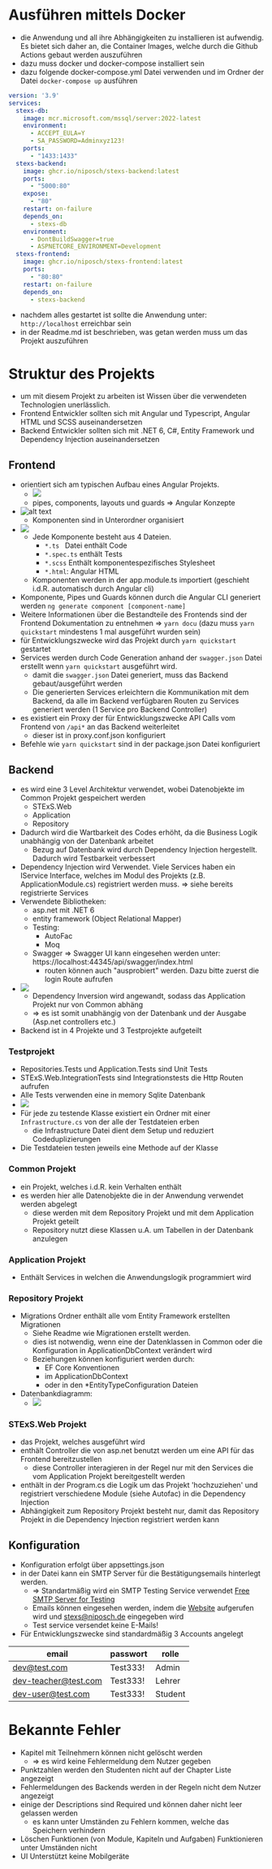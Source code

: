 
# Ausführen mittels Docker
- die Anwendung und all ihre Abhängigkeiten zu installieren ist aufwendig. Es bietet sich daher an, die Container Images, welche durch die Github Actions gebaut werden auszuführen
- dazu muss docker und docker-compose installiert sein
- dazu folgende docker-compose.yml Datei verwenden und im Ordner der Datei `docker-compose up` ausführen
```yaml
version: '3.9'
services:
  stexs-db:
    image: mcr.microsoft.com/mssql/server:2022-latest
    environment:
      - ACCEPT_EULA=Y
      - SA_PASSWORD=Adminxyz123!
    ports:
      - "1433:1433"
  stexs-backend:
    image: ghcr.io/niposch/stexs-backend:latest
    ports:
      - "5000:80"
    expose:
      - "80"
    restart: on-failure
    depends_on:
      - stexs-db
    environment:
      - DontBuildSwagger=true
      - ASPNETCORE_ENVIRONMENT=Development
  stexs-frontend:
    image: ghcr.io/niposch/stexs-frontend:latest
    ports:
      - "80:80"
    restart: on-failure
    depends_on:
      - stexs-backend
```
- nachdem alles gestartet ist sollte die Anwendung unter: `http://localhost` erreichbar sein
- in der Readme.md ist beschrieben, was getan werden muss um das Projekt auszuführen
# Struktur des Projekts
- um mit diesem Projekt zu arbeiten ist Wissen über die verwendeten Technologien unerlässlich.
- Frontend Entwickler sollten sich mit Angular und Typescript, Angular HTML und SCSS auseinandersetzen
- Backend Entwickler sollten sich mit .NET 6, C#, Entity Framework und Dependency Injection auseinandersetzen
## Frontend
- orientiert sich am typischen Aufbau eines Angular Projekts.
	- ![](images/Pasted%20image%2020230310141221.png)
	- pipes, components, layouts und guards => Angular Konzepte
- ![alt text](images/Pasted%20image%2020230310141329.png)
	- Komponenten sind in Unterordner organisiert
- ![](images/Pasted%20image%2020230310141408.png)
	- Jede Komponente besteht aus 4 Dateien. 
		- `*.ts ` Datei enthält Code 
		- `*.spec.ts` enthält Tests
		- `*.scss` Enthält komponentespezifisches Stylesheet
		- `*.html`: Angular HTML
	- Komponenten werden in der app.module.ts importiert (geschieht i.d.R. automatisch durch Angular cli)
- Komponente, Pipes und Guards können durch die Angular CLI generiert werden `ng generate component [component-name]`
- Weitere Informationen über die Bestandteile des Frontends sind der Frontend Dokumentation zu entnehmen => `yarn docu` (dazu muss `yarn quickstart` mindestens 1 mal ausgeführt wurden sein)
- für Entwicklungszwecke wird das Projekt durch `yarn quickstart` gestartet
- Services werden durch Code Generation anhand der `swagger.json` Datei erstellt wenn `yarn quickstart` ausgeführt wird.
	- damit die `swagger.json` Datei generiert, muss das Backend gebaut/ausgeführt werden
	- Die generierten Services erleichtern die Kommunikation mit dem Backend, da alle im Backend verfügbaren Routen zu Services generiert werden (1 Service pro Backend Controller)
- es existiert ein Proxy der für Entwicklungszwecke API Calls vom Frontend von `/api*` an das Backend weiterleitet
	- dieser ist in proxy.conf.json konfiguriert
- Befehle wie `yarn quickstart` sind in der package.json Datei konfiguriert
## Backend
- es wird eine 3 Level Architektur verwendet, wobei Datenobjekte im Common Projekt gespeichert werden
	- STExS.Web
	- Application
	- Repository
- Dadurch wird die Wartbarkeit des Codes erhöht, da die Business Logik unabhängig von der Datenbank arbeitet
	- Bezug auf Datenbank wird durch Dependency Injection hergestellt. Dadurch wird Testbarkeit verbessert
- Dependency Injection wird Verwendet. Viele Services haben ein IService Interface, welches im Modul des Projekts (z.B. ApplicationModule.cs) registriert werden muss. => siehe bereits registrierte Services
- Verwendete Bibliotheken:
	- asp.net mit .NET 6
	- entity framework (Object Relational Mapper)
	- Testing:
		- AutoFac
		- Moq
	- Swagger => Swagger UI kann eingesehen werden unter: https://localhost:44345/api/swagger/index.html
		- routen können auch "ausprobiert" werden. Dazu bitte zuerst die login Route aufrufen
- ![](images/STExS.png)
	- Dependency Inversion wird angewandt, sodass das Application Projekt nur von Common abhäng
	- => es ist somit unabhängig von der Datenbank und der Ausgabe (Asp.net controllers etc.)
- Backend ist in 4 Projekte und 3 Testprojekte aufgeteilt
### Testprojekt
- Repositories.Tests und Application.Tests sind Unit Tests
- STExS.Web.IntegrationTests sind Integrationstests die Http Routen aufrufen
- Alle Tests verwenden eine in memory Sqlite Datenbank
- ![](images/Pasted%20image%2020230310144027.png)
- Für jede zu testende Klasse existiert ein Ordner mit einer `Infrastructure.cs` von der alle der Testdateien erben
	- die Infrastructure Datei dient dem Setup und reduziert Codeduplizierungen
- Die Testdateien testen jeweils eine Methode auf der Klasse
### Common Projekt
- ein Projekt, welches i.d.R. kein Verhalten enthält
- es werden hier alle Datenobjekte die in der Anwendung verwendet werden abgelegt
	- diese werden mit dem Repository Projekt und mit dem Application Projekt geteilt
	- Repository nutzt diese Klassen u.A. um Tabellen in der Datenbank anzulegen
### Application Projekt
- Enthält Services in welchen die Anwendungslogik programmiert wird

### Repository Projekt
- Migrations Ordner enthält alle vom Entity Framework erstellten Migrationen
	- Siehe Readme wie Migrationen erstellt werden.
	- dies ist notwendig, wenn eine der Datenklassen in Common oder die Konfiguration in ApplicationDbContext verändert wird
	- Beziehungen können konfiguriert werden durch: 
		- EF Core Konventionen 
		- im ApplicationDbContext
		- oder in den \*EntityTypeConfiguration Dateien
- Datenbankdiagramm:
	- ![](images/dbo.png)
### STExS.Web Projekt
- das Projekt, welches ausgeführt wird
- enthält Controller die von asp.net benutzt werden um eine API für das Frontend bereitzustellen
	- diese Controller interagieren in der Regel nur mit den Services die vom Application Projekt bereitgestellt werden
- enthält in der Program.cs die Logik um das Projekt 'hochzuziehen' und registriert verschiedene Module (siehe Autofac) in die Dependency Injection
- Abhängigkeit zum Repository Projekt besteht nur, damit das Repository Projekt in die Dependency Injection registriert werden kann

## Konfiguration
- Konfiguration erfolgt über appsettings.json
- in der Datei kann ein SMTP Server für die Bestätigungsemails hinterlegt werden.
	- => Standartmäßig wird ein SMTP Testing Service verwendet [Free SMTP Server for Testing](https://www.wpoven.com/tools/free-smtp-server-for-testing#)
	- Emails können eingesehen werden, indem die [Website](https://www.wpoven.com/tools/free-smtp-server-for-testing#) aufgerufen wird und stexs@niposch.de eingegeben wird
	- Test service versendet keine E-Mails!
- Für Entwicklungszwecke sind standardmäßig 3 Accounts angelegt

| email             | passwort | rolle |
| ----------------- | -------- | ----- |
| dev@test.com      | Test333! | Admin |
| dev-teacher@test.com | Test333! | Lehrer      |
| dev-user@test.com | Test333! | Student      |


# Bekannte Fehler
- Kapitel mit Teilnehmern können nicht gelöscht werden
	- => es wird keine Fehlermeldung dem Nutzer gegeben
- Punktzahlen werden den Studenten nicht auf der Chapter Liste angezeigt
- Fehlermeldungen des Backends werden in der Regeln nicht dem Nutzer angezeigt
- einige der Descriptions sind Required und können daher nicht leer gelassen werden
    - es kann unter Umständen zu Fehlern kommen, welche das Speichern verhindern
- Löschen Funktionen (von Module, Kapiteln und Aufgaben) Funktionieren unter Umständen nicht
- UI Unterstützt keine Mobilgeräte